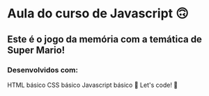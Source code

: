 # Aula do curso de Javascript 🙃
## Este é o jogo da memória com a temática de Super Mario!

### Desenvolvidos com:
HTML básico
CSS básico
Javascript básico
🚀 Let's code! 🚀
